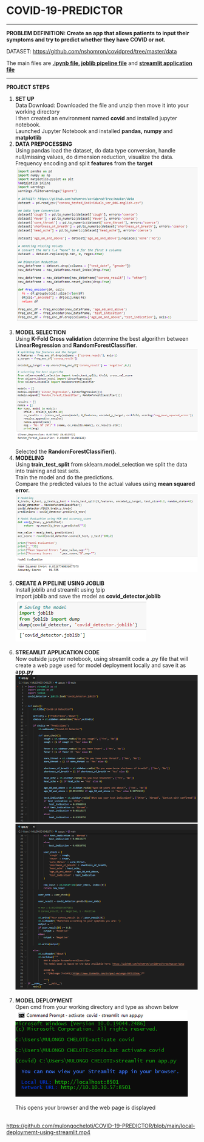 # COVID-19-PREDICTOR
---
<b>PROBLEM DEFINITION: Create an app that allows patients to input their symptoms and try to predict whether they have COVID or not.</b>


DATASET: https://github.com/nshomron/covidpred/tree/master/data

The main files are <b><a href='https://github.com/mulongocheloti/COVID-19-PREDICTOR/blob/main/Covid-19_Prediction_Model.ipynb'>.ipynb file</a>, <a href='https://github.com/mulongocheloti/COVID-19-PREDICTOR/blob/main/covid_detector.joblib'>joblib pipeline file</a></b> and <b><a href='https://github.com/mulongocheloti/COVID-19-PREDICTOR/blob/main/app.py'>streamlit application file</a></b>

---
<b>PROJECT STEPS</b>
1.  <b>SET UP</b><br>
    Data Download: Downloaded the file and unzip then move it into your working directory<br>
    I then created an environment named <b>covid</b> and installed jupyter notebook.<br>
    Launched Jupyter Notebook and installed <b>pandas, numpy</b> and <b>matplotlib</b>
	<br>
2.  <b>DATA PREPOCESSING</b><br>
    Using pandas load the dataset, do data type conversion, handle null/missing values, do dimension reduction, visualize the data.<br>
    Frequency encoding and split <b>features</b> from the <b>target</b><br>
	![Data Preprocessing](Snaps/data-preprocessing.PNG)<br>
    <br>
3.  <b>MODEL SELECTION</b><br>
    Using <b>K-Fold Cross validation</b> determine the best algorithm between <b>LinearRegression</b> and <B>RandomForestClassifier</b>.<br>
	![Best Algo](Snaps/choosing-best-algorithm.PNG)<br>
	<br>
    Selected the <b>RandomForestClassifier()</b>.<br>
4.  <b>MODELING</b><br>
    Using <b>train_test_split</b> from sklearn.model_selection we split the data into training and test sets.<br>
    Train the model and do the predictions.<br>
    Compare the predicted values to the actual values using <b>mean squared error</b>.<br>
	![Modeling](Snaps/modeling.PNG)<br>
	<br>
5.  <b>CREATE A PIPELINE USING JOBLIB</b><br>
    Install joblib and streamlit using !pip<br>
    Import joblib and save the model as <b>covid_detector.joblib</b><br>
	![Saving the model](Snaps/save-the-model.PNG)<br>
	<br>
6.  <b>STREAMLIT APPLICATION CODE</b><br>
    Now outside jupyter notebook, using streamlit code a .py file that will create a web page used for model deployment locally and save it as <b>app.py</b><br>
	![Streamlit code](Snaps/app1.PNG)<br>
	![Streamlit code](Snaps/app2.PNG)<br>
	<br>
7.  <b>MODEL DEPLOYMENT</b><br>
    Open cmd from your working directory and type as shown below<br>
    ![Model Deployment](Snaps/cmd-run-streamlit.PNG)
	<br>
    <br>
    This opens your browser and the web page is displayed<br>
    <br>

https://github.com/mulongocheloti/COVID-19-PREDICTOR/blob/main/local-deploymemt-using-streamlit.mp4

